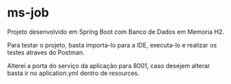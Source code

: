 # ms-job

Projeto desenvolvido em Spring Boot com Banco de Dados em Memoria H2.

Para testar o projeto, basta importa-lo para a IDE, executa-lo e realizar os testes atraves do Postman.

Alterei a porta do serviço da aplicação para 8001, caso desejem alterar basta ir no aplication.yml dentro de resources.
